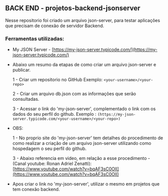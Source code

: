 ## BACK END - projetos-backend-jsonserver

Nesse repositorio foi criado um arquivo json-server, para testar aplicações que precisam de conexão de servidor Backend.

### Ferramentas utilizadas: 
- My JSON Server - [https://my-json-server.typicode.com/](https://my-json-server.typicode.com/)

- Abaixo um resumo da etapas de como criar um arquivo json-server e publicar.

  1 - Criar um repositorio no GitHub Exemplo: ````<your-username>/<your-repo>````
  
  2 - Criar um arquivo db.json com as informações que serão consultadas.
  
  3 - Acessar o link do 'my-json-server', complementado o link com os dados do seu perfil do github.
  Exemplo : ````(https://my-json-server.typicode.com/<your-username>/<your-repo>)````

- OBS: 

  1 - No proprio site do 'my-json-server' tem detalhes do procedimento de como realizar a criação de um arquivo json-server utilizando como hospedagem o seu perfil do github.
  
  3 - Abaixo referencia em video, em relação a esse procedimento - (Canal youtube: Ronan Adriel Zenatti):
  [https://www.youtube.com/watch?v=bqAF3sC0OlI](https://www.youtube.com/watch?v=bqAF3sC0OlI)

- Apos criar o link no 'my-json-server', utilizar o mesmo em projetos que tem conexão backend.
  
